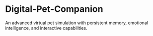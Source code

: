 # Digital-Pet-Companion
An advanced virtual pet simulation with persistent memory, emotional intelligence, and interactive capabilities.
